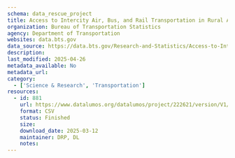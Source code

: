 ```yaml
---
schema: data_rescue_project 
title: Access to Intercity Air, Bus, and Rail Transportation in Rural Areas
organization: Bureau of Transportation Statistics
agency: Department of Transportation
websites: data.bts.gov
data_source: https://data.bts.gov/Research-and-Statistics/Access-to-Intercity-Air-Bus-and-Rail-Transportatio/m2bh-93w3/about_data
description: 
last_modified: 2025-04-26
metadata_available: No
metadata_url: 
category:
  - ['Science & Research', 'Transportation'] 
resources:
  - id: 881
    url: https://www.datalumos.org/datalumos/project/222621/version/V1/view
    format: CSV
    status: Finished
    size: 
    download_date: 2025-03-12
    maintainer: DRP, DL
    notes: 
---
```

